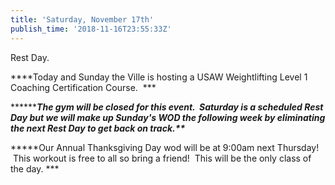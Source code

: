```yaml
---
title: 'Saturday, November 17th'
publish_time: '2018-11-16T23:55:33Z'
---
```


Rest Day.

***\*Today and Sunday the Ville is hosting a USAW Weightlifting Level 1
Coaching Certification Course.  ***

**\*\******The gym will be closed for this event.  Saturday is a
scheduled Rest Day but we will make up Sunday's WOD the following week
by eliminating the next Rest Day to get back on track.\*\****

***\*\*Our Annual Thanksgiving Day wod will be at 9:00am next Thursday!
 This workout is free to all so bring a friend!  This will be the only
class of the day. ***
